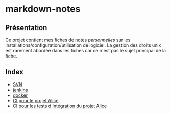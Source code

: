 # markdown-notes

## Présentation
Ce projet contient mes fiches de notes *personnelles* sur les installations/configuration/utilisation de logiciel.
La gestion des droits unix est rarement abordée dans les fiches car ce n'est pas le sujet principal de la fiche.
 

## Index
- [SVN](https://github.com/ildrasa/markdown-notes/blob/master/SVN.md)
- [jenkins](https://github.com/ildrasa/markdown-notes/blob/master/jenkins.md)
- [docker](https://github.com/ildrasa/markdown-notes/blob/master/docker.md)
- [CI pour le projet Alice](https://github.com/ildrasa/markdown-notes/blob/master/alice-ci.md)
- [CI pour les tests d'intégration du projet Alice](https://github.com/ildrasa/markdown-notes/blob/master/aliceIntTest-ci.md)